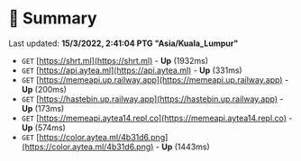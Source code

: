 # 📖 Summary
Last updated: **15/3/2022, 2:41:04 PTG "Asia/Kuala_Lumpur"**

- `GET` [https://shrt.ml](https://shrt.ml) - **Up** (1932ms)
- `GET` [https://api.aytea.ml](https://api.aytea.ml) - **Up** (331ms)
- `GET` [https://memeapi.up.railway.app](https://memeapi.up.railway.app) - **Up** (200ms)
- `GET` [https://hastebin.up.railway.app](https://hastebin.up.railway.app) - **Up** (173ms)
- `GET` [https://memeapi.aytea14.repl.co](https://memeapi.aytea14.repl.co) - **Up** (574ms)
- `GET` [https://color.aytea.ml/4b31d6.png](https://color.aytea.ml/4b31d6.png) - **Up** (1443ms)
